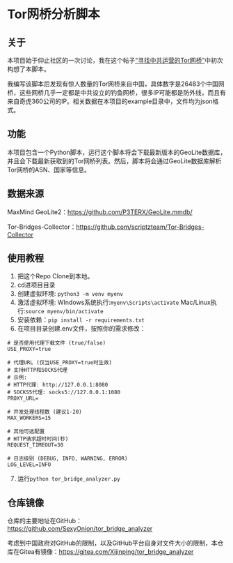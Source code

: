# Tor网桥分析脚本

## 关于

本项目始于仰止社区的一次讨论，我在这个帖子[“寻找中共运营的Tor网桥”](https://yangzhi.org/question/6783/)中初次构想了本脚本。

我编写该脚本后发现有惊人数量的Tor网桥来自中国，具体数字是26483个中国网桥，这些网桥几乎一定都是中共设立的钓鱼网桥，很多IP可能都是防外线，而且有来自奇虎360公司的IP。相关数据在本项目的example目录中，文件均为json格式。

## 功能

本项目包含一个Python脚本，运行这个脚本将会下载最新版本的GeoLite数据库，并且会下载最新获取到的Tor网桥列表。然后，脚本将会通过GeoLite数据库解析Tor网桥的ASN、国家等信息。

## 数据来源

MaxMind GeoLite2：https://github.com/P3TERX/GeoLite.mmdb/

Tor-Bridges-Collector：https://github.com/scriptzteam/Tor-Bridges-Collector

## 使用教程

1. 把这个Repo Clone到本地。
2. cd进项目目录
3. 创建虚拟环境: ```python3 -m venv myenv```
4. 激活虚拟环境: WIndows系统执行:```myenv\Scripts\activate``` Mac/Linux执行:```source myenv/bin/activate```
5. 安装依赖：```pip install -r requirements.txt```
6. 在项目目录创建.env文件，按照你的需求修改：

```env
# 是否使用代理下载文件 (true/false)
USE_PROXY=true

# 代理URL (仅当USE_PROXY=true时生效)
# 支持HTTP和SOCKS代理
# 示例:
# HTTP代理: http://127.0.0.1:8080
# SOCKS5代理: socks5://127.0.0.1:1080
PROXY_URL=

# 并发处理线程数 (建议1-20)
MAX_WORKERS=15

# 其他可选配置
# HTTP请求超时时间(秒)
REQUEST_TIMEOUT=30

# 日志级别 (DEBUG, INFO, WARNING, ERROR)
LOG_LEVEL=INFO
```
7. 运行```python tor_bridge_analyzer.py```

## 仓库镜像

仓库的主要地址在GitHub：https://github.com/SexyOnion/tor_bridge_analyzer

考虑到中国政府对GitHub的限制，以及GitHub平台自身对文件大小的限制，本仓库在Gitea有镜像：https://gitea.com/Xijinping/tor_bridge_analyzer
